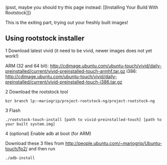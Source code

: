 (psst, maybe you should try this page instead: [[Installing Your Build With Rootstock]])


This is the exiting part, trying out your freshly built images!

<!--
## Using portcraft:
1. Install portcraft
```

```

2. cd to the root of your build (same folder as you would run repo sync)
```
cd [root of build path]
```

2. Flash
```
portcraft flash [device name]
```

3. (Optinal) enable adb at boot
```
portcraft enable-adb
```
-->


## Using rootstock installer

1 Download latest vivid (it need to be vivid, newer images does not yet work!) 

ARM (32 and 64 bit): http://cdimage.ubuntu.com/ubuntu-touch/vivid/daily-preinstalled/current/vivid-preinstalled-touch-armhf.tar.gz
i386: http://cdimage.ubuntu.com/ubuntu-touch/vivid/daily-preinstalled/current/vivid-preinstalled-touch-i386.tar.gz

2 Download the rootstock tool 
```
bzr branch lp:~mariogrip/project-rootstock-ng/project-rootstock-ng
```

3 Flash
```
./rootstock-touch-install [path to vivid-preinstalled-touch] [path to your built system.img]
```

4 (optional) Enable adb at boot (for ARM)

Download these 3 files from http://people.ubuntu.com/~mariogrip/Ubuntu-touch/fp2/ and then run 
```
./adb-install
```